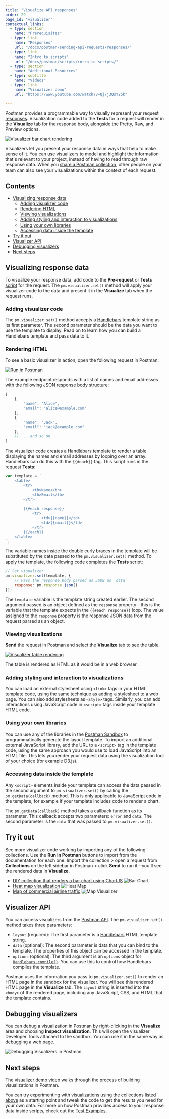 ```yaml
---
title: "Visualize API responses"
order: 29
page_id: "visualizer"
contextual_links:
  - type: section
    name: "Prerequisites"
  - type: link
    name: "Responses"
    url: "/docs/postman/sending-api-requests/responses/"
  - type: link
    name: "Intro to scripts"
    url: "/docs/postman/scripts/intro-to-scripts/"
  - type: section
    name: "Additional Resources"
  - type: subtitle
    name: "Videos"
  - type: link
    name: "Visualizer demo"
    url: "https://www.youtube.com/watch?v=Qj7j3QsY2ok"

---
```


Postman provides a programmable way to visually represent your request [responses](/docs/postman/sending_api_requests/responses/). Visualization code added to the __Tests__ for a request will render in the __Visualize__ tab for the response body, alongside the Pretty, Raw, and Preview options.

[![Visualizer bar chart rendering](https://assets.postman.com/postman-docs/visualizer-barchart.png)](https://assets.postman.com/postman-docs/visualizer_barchart.png)

Visualizers let you present your response data in ways that help to make sense of it. You can use visualizers to model and highlight the information that's relevant to your project, instead of having to read through raw response data. When you [share a Postman collection](/docs/postman/collections/sharing_collections/), other people on your team can also see your visualizations within the context of each request.

## Contents

* [Visualizing response data](#visualizing-response-data)
    * [Adding visualizer code](#adding-visualizer-code)
    * [Rendering HTML](#rendering-html)
    * [Viewing visualizations](#viewing-visualizations)
    * [Adding styling and interaction to visualizations](#adding-styling-and-interaction-to-visualizations)
    * [Using your own libraries](#using-your-own-libraries)
    * [Accessing data inside the template](#accessing-data-inside-the-template)
* [Try it out](#try-it-out)
* [Visualizer API](#visualizer-api)
* [Debugging visualizers](#debugging-visualizers)
* [Next steps](#next-steps)

## Visualizing response data

To visualize your response data, add code to the __Pre-request__ or __Tests__ [script](/docs/postman/scripts/intro_to_scripts/) for the request. The `pm.visualizer.set()` method will apply your visualizer code to the data and present it in the __Visualize__ tab when the request runs.

### Adding visualizer code

The `pm.visualizer.set()` method accepts a [Handlebars](https://handlebarsjs.com/) template string as its first parameter. The second parameter should be the data you want to use the template to display. Read on to learn how you can build a Handlebars template and pass data to it.

### Rendering HTML

To see a basic visualizer in action, open the following request in Postman:

[![Run in Postman](https://run.pstmn.io/button.svg)](https://app.getpostman.com/run-collection/4e3ee3d03f6e2e7fc250)

The example endpoint responds with a list of names and email addresses with the following JSON response body structure:

```js
[
    {
        "name": "Alice",
        "email": "alice@example.com"
    },
    {
        "name": "Jack",
        "email": "jack@example.com"
    },
    // ... and so on
]
```

The visualizer code creates a Handlebars template to render a table displaying the names and email addresses by looping over an array. Handlebars can do this with the `{{#each}}` tag. This script runs in the request __Tests__:

```js
var template = `
    <table>
        <tr>
            <th>Name</th>
            <th>Email</th>
        </tr>

        {{#each response}}
            <tr>
                <td>{{name}}</td>
                <td>{{email}}</td>
            </tr>
        {{/each}}
    </table>
`;
```

The variable names inside the double curly braces in the template will be substituted by the data passed to the `pm.visualizer.set()` method. To apply the template, the following code completes the __Tests__ script:

```js
// Set visualizer
pm.visualizer.set(template, {
    // Pass the response body parsed as JSON as `data`
    response: pm.response.json()
});
```

The `template` variable is the template string created earlier. The second argument passed is an object defined as the `response` property—this is the variable that the template expects in the `{{#each response}}` loop. The value assigned to the `response` property is the response JSON data from the request parsed as an object.

### Viewing visualizations

__Send__ the request in Postman and select the __Visualize__ tab to see the table.

[![Visualizer table rendering](https://assets.postman.com/postman-docs/visualizer_table.png)](https://app.getpostman.com/run-collection/4e3ee3d03f6e2e7fc250)

The table is rendered as HTML as it would be in a web browser.

### Adding styling and interaction to visualizations

You can load an external stylesheet using `<link>` tags in your HTML template code, using the same technique as adding a stylesheet to a web page. You can also add stylesheets as `<style>` tags. Similarly, you can add interactions using JavaScript code in `<script>` tags inside your template HTML code.

### Using your own libraries

You can use any of the libraries in the [Postman Sandbox](/docs/postman/scripts/postman-sandbox/) to programmatically generate the layout template. To import an additional external JavaScript library, add the URL to a `<script>` tag in the template code, using the same approach you would use to load JavaScript into an HTML file. This lets you render your request data using the visualization tool of your choice (for example D3.js).

### Accessing data inside the template

Any `<script>` elements inside your template can access the data passed in the second argument to `pm.visualizer.set()` by calling the `pm.getData(callback)` method. This is only applicable to JavaScript code in the template, for example if your template includes code to render a chart.

The `pm.getData(callback)` method takes a callback function as its parameter. This callback accepts two parameters: `error` and `data`. The second parameter is the `data` that was passed to `pm.visualizer.set()`.

## Try it out

See more visualizer code working by importing any of the following collections. Use the __Run in Postman__ buttons to import from the documentation for each one. Import the collection > open a request from __Collections__ on the left sidebar in Postman > click __Send__ to run it—you'll see the rendered data in __Visualize__.

* [DIY collection that renders a bar chart using ChartJS](https://documenter.getpostman.com/view/4946945/SVzz4KxB?version=latest)
![Bar Chart](/bar-chart-visualizer.png)
* [Heat map visualization](https://documenter.getpostman.com/view/4946945/SVzw6MYM?version=latest)
![Heat Map](/heat-map-visualizer.png)
* [Map of commercial airline traffic](https://documenter.getpostman.com/view/9215231/SW11XeM6?version=latest)
![Map Visualizer](/map-visualizer.png)

## Visualizer API

You can access visualizers from the [Postman API](/docs/postman/postman-api/intro-api/). The `pm.visualizer.set()` method takes three parameters:

* `layout` (required): The first parameter is a [Handlebars](https://handlebarsjs.com/) HTML template string.
* `data` (optional): The second parameter is data that you can bind to the template. The properties of this object can be accessed in the template.
* `options` (optional): The third argument is an `options` object for [`Handlebars.compile()`](https://handlebarsjs.com/reference.html). You can use this to control how Handlebars compiles the template.

Postman uses the information you pass to `pm.visualizer.set()` to render an HTML page in the sandbox for the visualizer. You will see this rendered HTML page in the __Visualize__ tab. The `layout` string is inserted into the `<body>` of the rendered page, including any JavaScript, CSS, and HTML that the template contains.

## Debugging visualizers

You can debug a visualization in Postman by right-clicking in the __Visualize__ area and choosing __Inspect visualization__. This will open the visualizer Developer Tools attached to the sandbox. You can use it in the same way as debugging a web page.

![Debugging Visualizers in Postman](https://assets.postman.com/postman-docs/visualizer-debugging.gif)

## Next steps

The [visualizer demo video](https://www.youtube.com/watch?v=Qj7j3QsY2ok) walks through the process of building visualizations in Postman.

You can try experimenting with visualizations using the collections [listed above](#try-it-out) as a starting point and tweak the code to get the results you need for your own data. For more on how Postman provides access to your response data inside scripts, check out the [Test Examples](/docs/postman/scripts/test-examples/).
